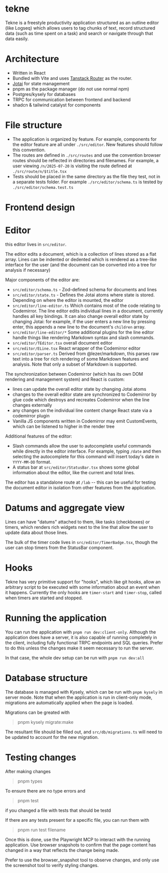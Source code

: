 # tekne

Tekne is a freestyle productivity application structured as an outline editor
(like Logseq) which allows users to tag chunks of text, record structured data
(such as time spent on a task) and search or navigate through that data easily.

# Architecture

- Written in React
- Bundled with Vite and uses [Tanstack Router](https://tanstack.com/router/latest) as the
  router.
- [Jotai](https://jotai.org/docs) for state management
- pnpm as the package manager (do not use normal npm)
- Postgres/kysely for databases
- TRPC for communication between frontend and backend
- shadcn & tailwind catalyst for components

# File structure

- The application is organized by feature. For example, components for the
  editor feature are all under `./src/editor`. New features should follow this
  convention.
- The routes are defined in `./src/routes` and use the convention browser routes
  should be reflected in directories and filenames. For example, a user viewing
  `/n/2025-07-20` is visiting the route defined at `./src/route/n/$title.tsx`
- Tests should be placed in the same directory as the file they test, not in a separate
  tests folder. For example `./src/editor/schema.ts` is tested by
  `./src/editor/schema.test.ts`

# Frontend design

# Editor

this editor lives in `src/editor`.

The editor edits a document, which is a collection of lines stored as a flat array. Lines
can be indented or dedented which is rendered as a tree-like interface for the user (and
the document can be converted into a tree for analysis if necessary)

Major components of the editor are:

- `src/editor/schema.ts` - Zod-defined schema for documents and lines
- `src/editor/state.ts` - Defines the Jotai atoms where state is stored.
  Depending on where the editor is mounted, the editor
- `src/editor/line-editor.ts` Which contains most of the code relating to Codemirror. The
  line editor edits individual lines in a document, currently handles all key bindings. It
  can also change overall editor state by changing Jotai: for example, if the user enters a
  new line by pressing enter, this appends a new line to the document's `children` array.
- `src/editor/line-editor/*` Some additional plugins for the line editor handle things like
  rendering Markdown syntax and slash commands.
- `src/editor/TEditor.tsx` overall document editor
- `src/editor/ELine.tsx` React wrapper of the Codemirror editor
- `src/editor/parser.ts` Derived from @lezer/markdown, this parses raw text into a tree for
  rich rendering of some Markdown features and analysis. Note that only a subset of Markdown
  is supported. 

The synchronization between Codemirror (which has its own DOM rendering and management
system) and React is custom:

- lines can update the overall editor state by changing Jotai atoms
- changes to the overall editor state are synchronized to Codemirror by glue
  code which destroys and recreates Codemirror when the line changes externally
- any changes on the individual line content change React state via a codemirror plugin
- Vanilla JS components written in Codemirror may emit CustomEvents, which can
  be listened to higher in the render tree

Additional features of the editor:

- Slash commands allow the user to autocomplete useful commands while directly in the
  editor interface. For example, typing `/date` and then selecting the autocomplete for this
  command will insert today's date in `YYYY-MM-DD` format.
- A status bar at `src/editor/StatusBar.tsx` shows some global information about the editor, like 
  the current and total lines.

The editor has a standalone route at `/lab` -- this can be useful for testing the document
editor in isolation from other features from the application.

# Datums and aggregate view

Lines can have "datums" attached to them, like tasks (checkboxes) or timers, which renders rich
widgets next to the line that allow the user to update data about those lines.

The bulk of the timer code lives in `src/editor/TimerBadge.tsx`, though the user can stop timers
from the StatusBar component.

# Hooks

Tekne has very primitive support for "hooks", which like git hooks, allow an arbitrary script to be
executed with some information about an event when it happens. Currently the only hooks are
`timer-start` and `timer-stop`, called when timers are started and stopped.


# Running the application

You can run the application with `pnpm run dev:client-only`. Although the application does have a
server, it is also capable of running completely in the client, including fully functional TRPC
endpoints and SQL queries. Prefer to do this unless the changes make it seem necessary to run the
server.

In that case, the whole dev setup can be run with `pnpm run dev:all`

# Database structure

The database is managed with Kysely, which can be run with `pnpm kysely` in server mode.
Note that when the application is run in client-only mode, migrations are automatically
applied when the page is loaded.

Migrations can be greated with

> pnpm kysely migrate:make

The resultant file should be filled out, and `src/db/migrations.ts` will need to be updated to account for the new migration.

# Testing changes

After making changes

> pnpm types

To ensure there are no type errors and

> pnpm test

if you changed a file with tests that should be testd

If there are any tests present for a specific file, you can run them with

> pnpm run test filename

Once this is done, use the Playwright MCP to interact with the running application. Use
browser snapshots to confirm that the page content has changed in a way that
reflects the change being made.

Prefer to use the browser_snapshot tool to observe changes, and only use the
screenshot tool to verify styling changes.
